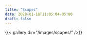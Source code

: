 ```yaml
---
title: "Scapes"
date: 2020-01-18T11:05:04-05:00
draft: false
---
```


 {{< gallery dir="/images/scapes/" />}}

